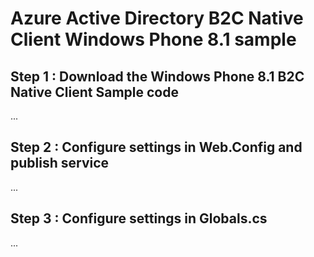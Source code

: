 ﻿# Azure Active Directory B2C Native Client Windows Phone 8.1 sample

## Step 1 : Download the Windows Phone 8.1 B2C Native Client Sample code

...

## Step 2 : Configure settings in Web.Config and publish service

...

## Step 3 : Configure settings in Globals.cs

...
